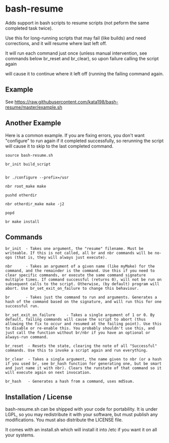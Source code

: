 # bash-resume
Adds support in bash scripts to resume scripts (not peform the same completed task twice). 

Use this for long-running scripts that may fail (like builds) and need corrections, and it will resume where last left off.

It will run each command just once (unless manual intervention, see commands below br\_reset and br\_clear), so upon failure calling the script again

will cause it to continue where it left off (running the failing command again.


Example
-------

See https://raw.githubusercontent.com/kata198/bash-resume/master/example.sh

Another Example
---------------

Here is a common example. If you are fixing errors, you don't want "configure" to run again if it completed successfully, so rerunning the script will cause it to skip to the last completed command.

    source bash-resume.sh

    br_init build_script


    br ./configure --prefix=/usr

    nbr root_make make

    pushd otherdir

    nbr otherdir_make make -j2

    popd

    br make install


Commands
--------

    br_init  - Takes one argument, the "resume" filename. Must be writeable. If this is not called, all br and nbr commands will be no-ops (that is, they will always just execute).

    nbr      - Takes an argument of a given name (like myMake) for the command, and the remainder is the command. Use this if you need to clear specific commands, or execute the same command signature multiple times. If command successful (returns 0), will not be run on subsequent calls to the script. Otherwise, (by default) program will abort. Use br_set_exit_on_failure to change this behaviour.

    br       - Takes just the command to run and arguments. Generates a hash of the command based on the signature, and will run this for one successful run.

    br_set_exit_on_failure     - Takes a single argument of 1 or 0. By default, failing commands will cause the script to abort (thus allowing the fix to occur and resumed at the failing point). Use this to disable or re-enable this. You probably shouldn't use this, and just call the function without br/nbr if you have an optional or always-run command.

    br_reset  - Resets the state, clearing the note of all "Successful" commands. Use this to invoke a script again and run everything.

    br_clear  - Takes a single argument, the name given to nbr (or a hash if you used br, see br_hash function for generating one, but be smart and just name it with nbr). Clears the runstate of that command so it will execute again on next invocation.

    br_hash   - Generates a hash from a command, uses md5sum.


Installation / License
----------------------

bash-resume.sh can be shipped with your code for portability. It is under LGPL, so you may redistribute it with your software, but must publish any modifications. You must also distribute the LICENSE file.

It comes with an install.sh which will install it into /etc if you want it on all your systems.
